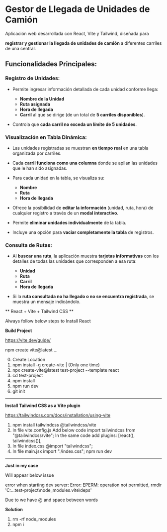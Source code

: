 # Gestor de Llegada de Unidades de Camión

Aplicación web desarrollada con React, Vite y Tailwind, diseñada para

**registrar y gestionar la llegada de unidades de camión** a diferentes carriles de una central.

## Funcionalidades Principales:

### Registro de Unidades:

* Permite ingresar información detallada de cada unidad conforme llega:
    * **Nombre de la Unidad**
    * **Ruta asignada**
    * **Hora de llegada**
    * **Carril** al que se dirige (de un total de **5 carriles disponibles**).

* Controla que **cada carril no exceda un límite de 5 unidades**.

### Visualización en Tabla Dinámica:

* Las unidades registradas se muestran **en tiempo real** en una tabla organizada por carriles.

* Cada **carril funciona como una columna** donde se apilan las unidades que le han sido asignadas.

* Para cada unidad en la tabla, se visualiza su:
    * **Nombre**
    * **Ruta**
    * **Hora de llegada**

* Ofrece la posibilidad de **editar la información** (unidad, ruta, hora) de cualquier registro a través de un **modal interactivo**.

* Permite **eliminar unidades individualmente** de la tabla.

* Incluye una opción para **vaciar completamente la tabla** de registros.

### Consulta de Rutas:

* Al **buscar una ruta**, la aplicación muestra **tarjetas informativas** con los detalles de todas las unidades que corresponden a esa ruta:
    * **Unidad**
    * **Ruta**
    * **Carril**
    * **Hora de llegada**

* Si la **ruta consultada no ha llegado o no se encuentra registrada**, se muestra un mensaje indicándolo.


** React + Vite + Tailwind CSS **


Always follow below steps to Install React


**Build Project**


https://vite.dev/guide/


npm create vite@latest ...


0. Create Location
1. npm install -g create-vite | (Only one time)
2. npx create-vite@latest test-project --template react
3. cd test-project
4. npm install
5. npm run dev
6. git init

---

**Install Tailwind CSS as a Vite plugin**


https://tailwindcss.com/docs/installation/using-vite


1. npm install tailwindcss @tailwindcss/vite
2. In file vite.config.js
   Add below code
   import tailwindcss from "@tailwindcss/vite";
   In the same code add
   plugins: [react(), tailwindcss()],
3. In file index.css
   @import "tailwindcss";
4. In file main.jsx
   import "./index.css";
   npm run dev

---

**Just in my case**


Will appear below issue


error when starting dev server: Error: EPERM: operation not permitted, rmdir 'C:...test-project\node_modules\.vite\deps'


Due to we have @ and space between words


**Solution**


1. rm -rf node_modules
2. npm i
